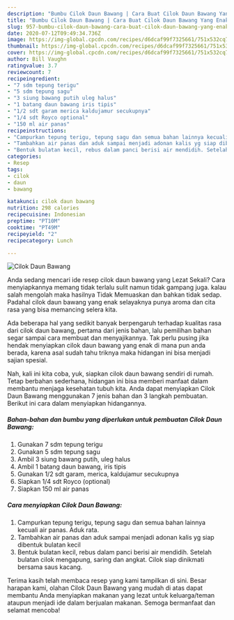 ```yaml
---
description: "Bumbu Cilok Daun Bawang | Cara Buat Cilok Daun Bawang Yang Enak Dan Lezat"
title: "Bumbu Cilok Daun Bawang | Cara Buat Cilok Daun Bawang Yang Enak Dan Lezat"
slug: 957-bumbu-cilok-daun-bawang-cara-buat-cilok-daun-bawang-yang-enak-dan-lezat
date: 2020-07-12T09:49:34.736Z
image: https://img-global.cpcdn.com/recipes/d6dcaf99f7325661/751x532cq70/cilok-daun-bawang-foto-resep-utama.jpg
thumbnail: https://img-global.cpcdn.com/recipes/d6dcaf99f7325661/751x532cq70/cilok-daun-bawang-foto-resep-utama.jpg
cover: https://img-global.cpcdn.com/recipes/d6dcaf99f7325661/751x532cq70/cilok-daun-bawang-foto-resep-utama.jpg
author: Bill Vaughn
ratingvalue: 3.7
reviewcount: 7
recipeingredient:
- "7 sdm tepung terigu"
- "5 sdm tepung sagu"
- "3 siung bawang putih uleg halus"
- "1 batang daun bawang iris tipis"
- "1/2 sdt garam merica kaldujamur secukupnya"
- "1/4 sdt Royco optional"
- "150 ml air panas"
recipeinstructions:
- "Campurkan tepung terigu, tepung sagu dan semua bahan lainnya kecuali air panas. Aduk rata."
- "Tambahkan air panas dan aduk sampai menjadi adonan kalis yg siap dibentuk bulatan kecil"
- "Bentuk bulatan kecil, rebus dalam panci berisi air mendidih. Setelah bulatan cilok mengapung, saring dan angkat. Cilok siap dinikmati bersama saus kacang."
categories:
- Resep
tags:
- cilok
- daun
- bawang

katakunci: cilok daun bawang 
nutrition: 298 calories
recipecuisine: Indonesian
preptime: "PT10M"
cooktime: "PT49M"
recipeyield: "2"
recipecategory: Lunch

---
```



![Cilok Daun Bawang](https://img-global.cpcdn.com/recipes/d6dcaf99f7325661/751x532cq70/cilok-daun-bawang-foto-resep-utama.jpg)

Anda sedang mencari ide resep cilok daun bawang yang Lezat Sekali? Cara menyiapkannya memang tidak terlalu sulit namun tidak gampang juga. kalau salah mengolah maka hasilnya Tidak Memuaskan dan bahkan tidak sedap. Padahal cilok daun bawang yang enak selayaknya punya aroma dan cita rasa yang bisa memancing selera kita.



Ada beberapa hal yang sedikit banyak berpengaruh terhadap kualitas rasa dari cilok daun bawang, pertama dari jenis bahan, lalu pemilihan bahan segar sampai cara membuat dan menyajikannya. Tak perlu pusing jika hendak menyiapkan cilok daun bawang yang enak di mana pun anda berada, karena asal sudah tahu triknya maka hidangan ini bisa menjadi sajian spesial.


Nah, kali ini kita coba, yuk, siapkan cilok daun bawang sendiri di rumah. Tetap berbahan sederhana, hidangan ini bisa memberi manfaat dalam membantu menjaga kesehatan tubuh kita. Anda dapat menyiapkan Cilok Daun Bawang menggunakan 7 jenis bahan dan 3 langkah pembuatan. Berikut ini cara dalam menyiapkan hidangannya.

<!--inarticleads1-->

##### Bahan-bahan dan bumbu yang diperlukan untuk pembuatan Cilok Daun Bawang:

1. Gunakan 7 sdm tepung terigu
1. Gunakan 5 sdm tepung sagu
1. Ambil 3 siung bawang putih, uleg halus
1. Ambil 1 batang daun bawang, iris tipis
1. Gunakan 1/2 sdt garam, merica, kaldujamur secukupnya
1. Siapkan 1/4 sdt Royco (optional)
1. Siapkan 150 ml air panas




<!--inarticleads2-->

##### Cara menyiapkan Cilok Daun Bawang:

1. Campurkan tepung terigu, tepung sagu dan semua bahan lainnya kecuali air panas. Aduk rata.
1. Tambahkan air panas dan aduk sampai menjadi adonan kalis yg siap dibentuk bulatan kecil
1. Bentuk bulatan kecil, rebus dalam panci berisi air mendidih. Setelah bulatan cilok mengapung, saring dan angkat. Cilok siap dinikmati bersama saus kacang.




Terima kasih telah membaca resep yang kami tampilkan di sini. Besar harapan kami, olahan Cilok Daun Bawang yang mudah di atas dapat membantu Anda menyiapkan makanan yang lezat untuk keluarga/teman ataupun menjadi ide dalam berjualan makanan. Semoga bermanfaat dan selamat mencoba!
